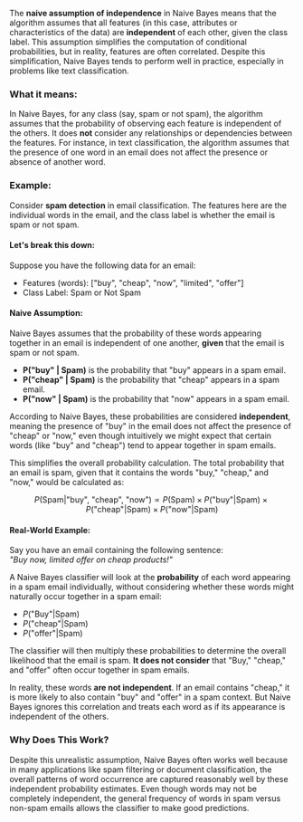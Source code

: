 
The **naive assumption of independence** in Naive Bayes means that the algorithm assumes that all features (in this case, attributes or characteristics of the data) are **independent** of each other, given the class label. This assumption simplifies the computation of conditional probabilities, but in reality, features are often correlated. Despite this simplification, Naive Bayes tends to perform well in practice, especially in problems like text classification.

### What it means:

In Naive Bayes, for any class (say, spam or not spam), the algorithm assumes that the probability of observing each feature is independent of the others. It does **not** consider any relationships or dependencies between the features. For instance, in text classification, the algorithm assumes that the presence of one word in an email does not affect the presence or absence of another word.

### Example:

Consider **spam detection** in email classification. The features here are the individual words in the email, and the class label is whether the email is spam or not spam.

#### Let's break this down:

Suppose you have the following data for an email:

-   Features (words): ["buy", "cheap", "now", "limited", "offer"]
-   Class Label: Spam or Not Spam

#### Naive Assumption:

Naive Bayes assumes that the probability of these words appearing together in an email is independent of one another, **given** that the email is spam or not spam.

-   **P("buy" | Spam)** is the probability that "buy" appears in a spam email.
-   **P("cheap" | Spam)** is the probability that "cheap" appears in a spam email.
-   **P("now" | Spam)** is the probability that "now" appears in a spam email.

According to Naive Bayes, these probabilities are considered **independent**, meaning the presence of "buy" in the email does not affect the presence of "cheap" or "now," even though intuitively we might expect that certain words (like "buy" and "cheap") tend to appear together in spam emails.

This simplifies the overall probability calculation. The total probability that an email is spam, given that it contains the words "buy," "cheap," and "now," would be calculated as:

$$P(\text{Spam} | \text{"buy", "cheap", "now"}) \propto P(\text{Spam}) \times P(\text{"buy"} | \text{Spam}) \times P(\text{"cheap"} | \text{Spam}) \times P(\text{"now"} | \text{Spam})$$

#### Real-World Example:

Say you have an email containing the following sentence:  
_"Buy now, limited offer on cheap products!"_

A Naive Bayes classifier will look at the **probability** of each word appearing in a spam email individually, without considering whether these words might naturally occur together in a spam email:

-   $P(\text{"Buy"} | \text{Spam})$
-   $P(\text{"cheap"} | \text{Spam})$
-   $P(\text{"offer"} | \text{Spam})$

The classifier will then multiply these probabilities to determine the overall likelihood that the email is spam. **It does not consider** that "Buy," "cheap," and "offer" often occur together in spam emails.

In reality, these words **are not independent**. If an email contains "cheap," it is more likely to also contain "buy" and "offer" in a spam context. But Naive Bayes ignores this correlation and treats each word as if its appearance is independent of the others.

### Why Does This Work?

Despite this unrealistic assumption, Naive Bayes often works well because in many applications like spam filtering or document classification, the overall patterns of word occurrence are captured reasonably well by these independent probability estimates. Even though words may not be completely independent, the general frequency of words in spam versus non-spam emails allows the classifier to make good predictions.
